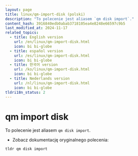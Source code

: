 ```yaml
---
layout: page
title: linux/qm-import-disk (polski)
description: "To polecenie jest aliasem `qm disk import`."
content_hash: 3916840edb0abab3718105ea4e8248e66597c9b5
last_modified_at: 2024-11-17
related_topics:
  - title: English version
    url: /en/linux/qm-import-disk.html
    icon: bi bi-globe
  - title: español version
    url: /es/linux/qm-import-disk.html
    icon: bi bi-globe
  - title: 한국어 version
    url: /ko/linux/qm-import-disk.html
    icon: bi bi-globe
  - title: Nederlands version
    url: /nl/linux/qm-import-disk.html
    icon: bi bi-globe
tldri18n_status: 2
---
```

# qm import disk

To polecenie jest aliasem `qm disk import`.

- Zobacz dokumentację oryginalnego polecenia:

`tldr qm disk import`
